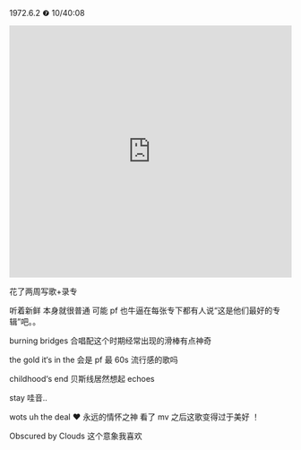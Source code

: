 1972.6.2 ❼ 10/40:08

<iframe allow="autoplay *; encrypted-media *; fullscreen *; clipboard-write" frameborder="0" height="450" style="width:100%;max-width:660px;overflow:hidden;background:transparent;" sandbox="allow-forms allow-popups allow-same-origin allow-scripts allow-storage-access-by-user-activation allow-top-navigation-by-user-activation" src="https://embed.music.apple.com/hk/album/obscured-by-clouds/1065975350?l=en"></iframe>

花了两周写歌+录专

听着新鲜 本身就很普通 可能 pf 也牛逼在每张专下都有人说“这是他们最好的专辑”吧。。 


burning bridges 合唱配这个时期经常出现的滑棒有点神奇

the gold it‘s in the 会是 pf 最 60s 流行感的歌吗

childhood‘s end 贝斯线居然想起 echoes 

stay 哇音..

wots uh the deal ❤️ 永远的情怀之神 看了 mv 之后这歌变得过于美好 ！

Obscured by Clouds 这个意象我喜欢